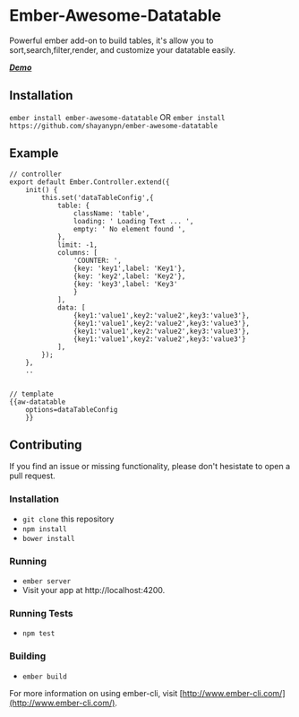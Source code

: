 # Ember-Awesome-Datatable
 Powerful ember add-on to build tables, it's allow you to sort,search,filter,render, and customize your datatable easily.

[***Demo***](http://ember-datatable.shayanypn.ir/)


## Installation
`ember install ember-awesome-datatable`
OR
`ember install https://github.com/shayanypn/ember-awesome-datatable`

## Example

    // controller
    export default Ember.Controller.extend({
        init() {
            this.set('dataTableConfig',{
                table: {
                    className: 'table',
                    loading: ' Loading Text ... ',
                    empty: ' No element found ',
                },
                limit: -1,
                columns: [
                    'COUNTER: ',
                    {key: 'key1',label: 'Key1'},
                    {key: 'key2',label: 'Key2'},
                    {key: 'key3',label: 'Key3'
                    }
                ],
                data: [
                    {key1:'value1',key2:'value2',key3:'value3'},
                    {key1:'value1',key2:'value2',key3:'value3'},
                    {key1:'value1',key2:'value2',key3:'value3'},
                    {key1:'value1',key2:'value2',key3:'value3'}
                ],
            });
        },
        ..


    // template
    {{aw-datatable
        options=dataTableConfig
        }}



## Contributing
If you find an issue or missing functionality, please don't hesistate to open a pull request.

### Installation
* `git clone` this repository
* `npm install`
* `bower install`

### Running
* `ember server`
* Visit your app at http://localhost:4200.

### Running Tests
* `npm test`

### Building
* `ember build`

For more information on using ember-cli, visit [http://www.ember-cli.com/](http://www.ember-cli.com/).


    

